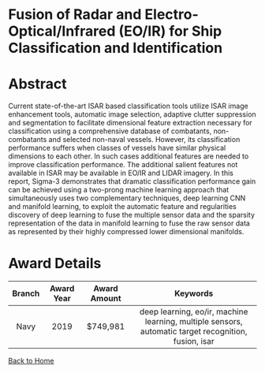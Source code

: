 
Fusion of Radar and Electro-Optical/Infrared (EO/IR) for Ship Classification and Identification
===============================================================================================

# Abstract


Current state-of-the-art ISAR based classification tools utilize ISAR image enhancement tools, automatic image selection, adaptive clutter suppression and segmentation to facilitate dimensional feature extraction necessary for classification using a comprehensive database of combatants, non-combatants and selected non-naval vessels. However, its classification performance suffers when classes of vessels have similar physical dimensions to each other. In such cases additional features are needed to improve classification performance. The additional salient features not available in ISAR may be available in EO/IR and LIDAR imagery. In this report, Sigma-3 demonstrates that dramatic classification performance gain can be achieved using a two-prong machine learning approach that simultaneously uses two complementary techniques, deep learning CNN and manifold learning, to exploit the automatic feature and regularities discovery of deep learning to fuse the multiple sensor data and the sparsity representation of the data in manifold learning to fuse the raw sensor data as represented by their highly compressed lower dimensional manifolds.  

# Award Details

|Branch|Award Year|Award Amount|Keywords|
| :---: | :---: | :---: | :---: |
|Navy|2019|$749,981|deep learning, eo/ir, machine learning, multiple sensors, automatic target recognition, fusion, isar|
  
  


[Back to Home](https://github.com/chrischow/dod_sbir_awards/JH/#1953)